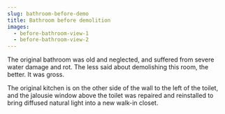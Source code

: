 ```yaml
---
slug: bathroom-before-demo
title: Bathroom before demolition
images:
  - before-bathroom-view-1
  - before-bathroom-view-2
---
```

The original bathroom was old and neglected, and suffered from severe water damage and rot. The less said about demolishing this room, the better. It was gross.

The original kitchen is on the other side of the wall to the left of the toilet, and the jalousie window above the toilet was repaired and reinstalled to bring diffused natural light into a new walk-in closet.